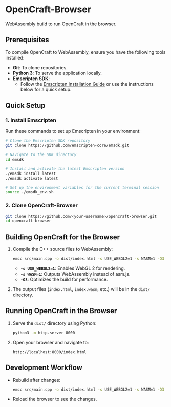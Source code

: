 # OpenCraft-Browser

WebAssembly build to run OpenCraft in the browser.

## Prerequisites

To compile OpenCraft to WebAssembly, ensure you have the following tools installed:

- **Git**: To clone repositories.
- **Python 3**: To serve the application locally.
- **Emscripten SDK**:
  - Follow the [Emscripten Installation Guide](https://emscripten.org/docs/getting_started/downloads.html) or use the instructions below for a quick setup.

## Quick Setup

### 1. Install Emscripten

Run these commands to set up Emscripten in your environment:

```bash
# Clone the Emscripten SDK repository
git clone https://github.com/emscripten-core/emsdk.git

# Navigate to the SDK directory
cd emsdk

# Install and activate the latest Emscripten version
./emsdk install latest
./emsdk activate latest

# Set up the environment variables for the current terminal session
source ./emsdk_env.sh
```

### 2. Clone OpenCraft-Browser

```bash
git clone https://github.com/<your-username>/opencraft-browser.git
cd opencraft-browser
```

## Building OpenCraft for the Browser

1. Compile the C++ source files to WebAssembly:

   ```bash
   emcc src/main.cpp -o dist/index.html -s USE_WEBGL2=1 -s WASM=1 -O3
   ```

   - **`-s USE_WEBGL2=1`**: Enables WebGL 2 for rendering.
   - **`-s WASM=1`**: Outputs WebAssembly instead of asm.js.
   - **`-O3`**: Optimizes the build for performance.

2. The output files (`index.html`, `index.wasm`, etc.) will be in the `dist/` directory.

## Running OpenCraft in the Browser

1. Serve the `dist/` directory using Python:

   ```bash
   python3 -m http.server 8000
   ```

2. Open your browser and navigate to:

   ```
   http://localhost:8000/index.html
   ```

## Development Workflow

- Rebuild after changes:
  ```bash
  emcc src/main.cpp -o dist/index.html -s USE_WEBGL2=1 -s WASM=1 -O3
  ```

- Reload the browser to see the changes.
